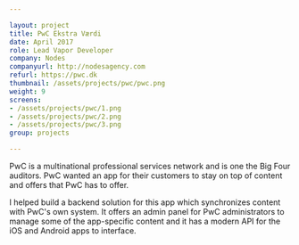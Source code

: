 ```yaml
---

layout: project
title: PwC Ekstra Værdi
date: April 2017
role: Lead Vapor Developer
company: Nodes
companyurl: http://nodesagency.com
refurl: https://pwc.dk
thumbnail: /assets/projects/pwc/pwc.png
weight: 9
screens:
- /assets/projects/pwc/1.png
- /assets/projects/pwc/2.png
- /assets/projects/pwc/3.png
group: projects

---
```


PwC is a multinational professional services network and is one the Big Four auditors. PwC wanted an app for their customers to stay on top of content and offers that PwC has to offer.

I helped build a backend solution for this app which synchronizes content with PwC's own system. It offers an admin panel for PwC administrators to manage some of the app-specific content and it has a modern API for the iOS and Android apps to interface.
